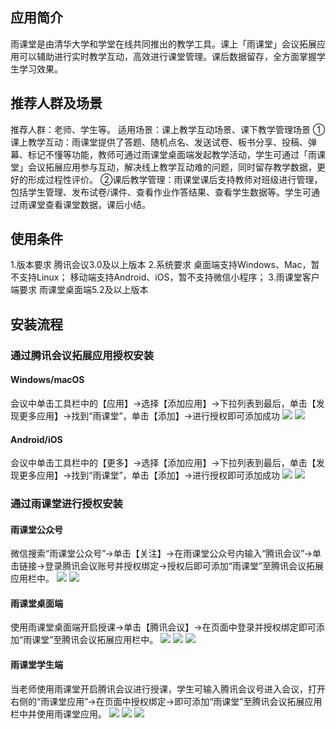 ## 应用简介
雨课堂是由清华大学和学堂在线共同推出的教学工具。课上「雨课堂」会议拓展应用可以辅助进行实时教学互动，高效进行课堂管理。课后数据留存，全方面掌握学生学习效果。

## 推荐人群及场景
推荐人群：老师、学生等。
适用场景：课上教学互动场景、课下教学管理场景
①课上教学互动：雨课堂提供了答题、随机点名、发送试卷、板书分享、投稿、弹幕、标记不懂等功能，教师可通过雨课堂桌面端发起教学活动，学生可通过「雨课堂」会议拓展应用参与互动，解决线上教学互动难的问题，同时留存教学数据，更好的形成过程性评价。
②课后教学管理：雨课堂课后支持教师对班级进行管理，包括学生管理、发布试卷/课件、查看作业作答结果、查看学生数据等。学生可通过雨课堂查看课堂数据，课后小结。

## 使用条件
1.版本要求
腾讯会议3.0及以上版本
2.系统要求
桌面端支持Windows、Mac，暂不支持Linux；
移动端支持Android、iOS，暂不支持微信小程序；
3.雨课堂客户端要求
雨课堂桌面端5.2及以上版本

## 安装流程
### 通过腾讯会议拓展应用授权安装
#### Windows/macOS
会议中单击工具栏中的【应用】->选择【添加应用】->下拉列表到最后，单击【发现更多应用】->找到“雨课堂”，单击【添加】->进行授权即可添加成功
![](https://qcloudimg.tencent-cloud.cn/raw/baa1b1b653550e62939fc110e1a0ab06.png)
![](https://qcloudimg.tencent-cloud.cn/raw/fae4af36f0f1181e3ca173cc2fb1add9.png)
#### Android/iOS
会议中单击工具栏中的【更多】->选择【添加应用】->下拉列表到最后，单击【发现更多应用】->找到“雨课堂”，单击【添加】->进行授权即可添加成功
![](https://qcloudimg.tencent-cloud.cn/raw/95c565f52aad67fd8779a149d9d13cdf.png)
![](https://qcloudimg.tencent-cloud.cn/raw/50154bec58fba20a29f5676a34df95d2.png)
### 通过雨课堂进行授权安装
#### 雨课堂公众号
微信搜索“雨课堂公众号”->单击【关注】->在雨课堂公众号内输入“腾讯会议”->单击链接->登录腾讯会议账号并授权绑定->授权后即可添加“雨课堂”至腾讯会议拓展应用栏中。
![](https://qcloudimg.tencent-cloud.cn/raw/ee013f2dff714d46a845956326df2ab6.png)
![](https://qcloudimg.tencent-cloud.cn/raw/34791b0078bdfe86221e02dae10c4140.png)
#### 雨课堂桌面端
使用雨课堂桌面端开启授课->单击【腾讯会议】->在页面中登录并授权绑定即可添加“雨课堂”至腾讯会议拓展应用栏中。
![](https://qcloudimg.tencent-cloud.cn/raw/939a6b11a332fe8515409efb3fdc6273.png)
![](https://qcloudimg.tencent-cloud.cn/raw/b2183d7c801e84404d08b65a6fbc953c.png)
![](https://qcloudimg.tencent-cloud.cn/raw/ca2fac7df3bc017595c9eb08e34739e3.png)
#### 雨课堂学生端
当老师使用雨课堂开启腾讯会议进行授课，学生可输入腾讯会议号进入会议，打开右侧的“雨课堂应用”->在页面中授权绑定->即可添加“雨课堂”至腾讯会议拓展应用栏中并使用雨课堂应用。
![](https://qcloudimg.tencent-cloud.cn/raw/f4a3f0243d0ace5065aba73f71665da7.png)
![](https://qcloudimg.tencent-cloud.cn/raw/989f35150c3cff4d9a979129c14b042a.png)
![](https://qcloudimg.tencent-cloud.cn/raw/220e191806e3929f9eca59267aa1cf07.png)
